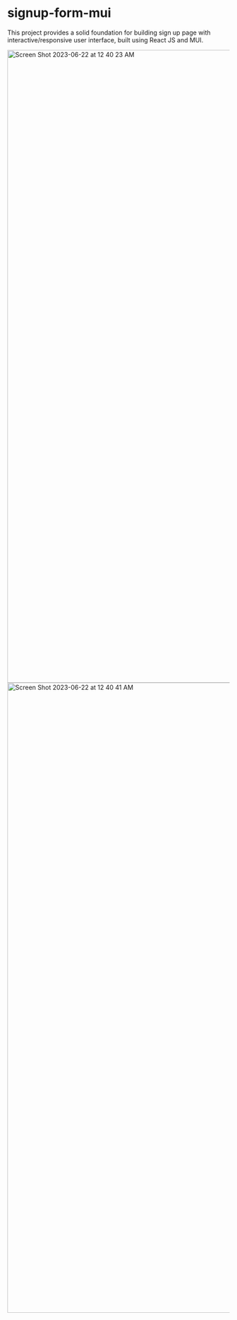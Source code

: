 # signup-form-mui
This project provides a solid foundation for building sign up page with interactive/responsive user interface, built using React JS and MUI. 

<img width="1435" alt="Screen Shot 2023-06-22 at 12 40 23 AM" src="https://github.com/kaursimranpreet/signup-form-mui/assets/130011787/f5840fa1-cc3d-4976-855c-1c18bd167e17">


<img width="1429" alt="Screen Shot 2023-06-22 at 12 40 41 AM" src="https://github.com/kaursimranpreet/signup-form-mui/assets/130011787/0410a5d4-9487-4c4b-a899-c941fd1324e0">
